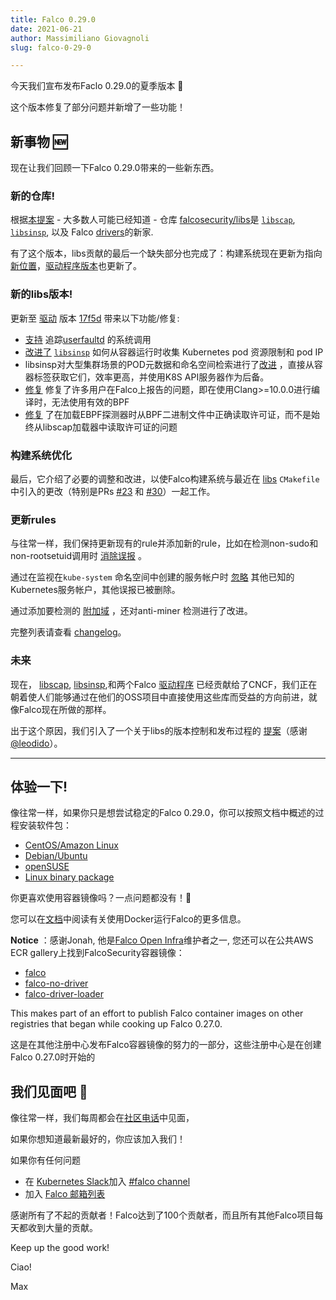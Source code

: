 ```yaml
---
title: Falco 0.29.0
date: 2021-06-21
author: Massimiliano Giovagnoli
slug: falco-0-29-0

---
```


今天我们宣布发布Faclo 0.29.0的夏季版本 🌱

这个版本修复了部分问题并新增了一些功能！

## 新事物 🆕

现在让我们回顾一下Falco 0.29.0带来的一些新东西。

### 新的仓库!

根据[本提案](https://github.com/falcosecurity/falco/blob/master/proposals/20210119-libraries-contribution.md) - 大多数人可能已经知道 - 仓库 [falcosecurity/libs](https://github.com/falcosecurity/libs)是 [`libscap`](https://github.com/falcosecurity/libs/tree/master/userspace/libscap), [`libsinsp`](https://github.com/falcosecurity/libs/tree/master/userspace/libsinsp), 以及 Falco [drivers](https://github.com/falcosecurity/libs/tree/master/driver)的新家.

有了这个版本，libs贡献的最后一个缺失部分也完成了：构建系统现在更新为指向[新位置](https://download.falco.org/?prefix=driver/17f5df52a7d9ed6bb12d3b1768460def8439936d/)，[驱动程序版本](https://download.falco.org/?prefix=driver/17f5df52a7d9ed6bb12d3b1768460def8439936d/)也更新了。

### 新的libs版本!

更新至 [驱动](https://github.com/falcosecurity/libs/tree/master/driver) 版本 [17f5d](https://github.com/falcosecurity/libs) 带来以下功能/修复:

- [支持](https://github.com/falcosecurity/libs/pull/50) 追踪[userfaultd](https://www.kernel.org/doc/html/latest/admin-guide/mm/userfaultfd.html) 的系统调用
- [改进了](https://github.com/falcosecurity/libs/pull/32)  [`libsinsp`](https://github.com/falcosecurity/libs/tree/master/userspace/libsinsp) 如何从容器运行时收集 Kubernetes pod 资源限制和 pod IP 
- libsinsp对大型集群场景的POD元数据和命名空间检索进行了[改进](https://github.com/falcosecurity/libs/pull/15) ，直接从容器标签获取它们，效率更高，并使用K8S API服务器作为后备。
- [修复](https://github.com/falcosecurity/libs/pull/22) 修复了许多用户在Falco上报告的问题，即在使用Clang>=10.0.0进行编译时，无法使用有效的BPF
- [修复](https://github.com/falcosecurity/libs/pull/42) 了在加载EBPF探测器时从BPF二进制文件中正确读取许可证，而不是始终从libscap加载器中读取许可证的问题

### 构建系统优化

最后，它介绍了必要的调整和改进，以使Falco构建系统与最近在 [libs](https://github.com/falcosecurity/libs) `CMakefile`中引入的更改（特别是PRs [#23](https://github.com/falcosecurity/libs/pull/23) 和 [#30](https://github.com/falcosecurity/libs/pull/30)）一起工作。　　　

### 更新rules

与往常一样，我们保持更新现有的rule并添加新的rule，比如在检测non-sudo和non-rootsetuid调用时 [消除误报](https://github.com/falcosecurity/falco/pull/1665) 。

通过在监视在`kube-system` 命名空间中创建的服务帐户时 [忽略](https://github.com/falcosecurity/falco/pull/1659) 其他已知的Kubernetes服务帐户，其他误报已被删除。

通过添加要检测的 [附加域](https://github.com/falcosecurity/falco/pull/1676) ，还对anti-miner 检测进行了改进。

完整列表请查看 [changelog](https://github.com/falcosecurity/falco/releases/tag/0.29.0)。

### 未来

现在， [libscap](https://github.com/falcosecurity/libs/tree/master/userspace/libscap), [libsinsp](https://github.com/falcosecurity/libs/tree/master/userspace/libsinsp),和两个Falco [驱动程序](https://github.com/falcosecurity/libs/tree/master/driver) 已经贡献给了CNCF，我们正在朝着使人们能够通过在他们的OSS项目中直接使用这些库而受益的方向前进，就像Falco现在所做的那样。

出于这个原因，我们引入了一个关于libs的版本控制和发布过程的 [提案](https://github.com/falcosecurity/libs/pull/44)（感谢 [@leodido](https://github.com/leodido)）。


---

## 体验一下!

像往常一样，如果你只是想尝试稳定的Falco 0.29.0，你可以按照文档中概述的过程安装软件包：

- [CentOS/Amazon Linux](https://falco.org/docs/getting-started/installation/#centos-rhel)
- [Debian/Ubuntu](https://falco.org/docs/getting-started/installation/#debian)
- [openSUSE](https://falco.org/docs/getting-started/installation/#suse)
- [Linux binary package](https://falco.org/docs/getting-started/installation/#linux-binary)

你更喜欢使用容器镜像吗？一点问题都没有！🐳

您可以在[文档](https://falco.org/docs/getting-started/running/#docker)中阅读有关使用Docker运行Falco的更多信息。

**Notice** ：感谢Jonah, 他是[Falco Open Infra](https://github.com/falcosecurity/test-infra)维护者之一, 您还可以在公共AWS ECR gallery上找到FalcoSecurity容器镜像：

- [falco](https://gallery.ecr.aws/falcosecurity/falco)
- [falco-no-driver](https://gallery.ecr.aws/falcosecurity/falco-no-driver)
- [falco-driver-loader](https://gallery.ecr.aws/falcosecurity/falco-driver-loader)

This makes part of an effort to publish Falco container images on other registries that began while cooking up Falco 0.27.0.

这是在其他注册中心发布Falco容器镜像的努力的一部分，这些注册中心是在创建Falco 0.27.0时开始的


## 我们见面吧 🤝

像往常一样，我们每周都会在[社区电话](https://github.com/falcosecurity/community)中见面，

如果你想知道最新最好的，你应该加入我们！

如果你有任何问题

- 在 [Kubernetes Slack](https://slack.k8s.io)加入 [#falco channel](https://kubernetes.slack.com/messages/falco) 
- 加入 [Falco 邮箱列表](https://lists.cncf.io/g/cncf-falco-dev)

感谢所有了不起的贡献者！Falco达到了100个贡献者，而且所有其他Falco项目每天都收到大量的贡献。

Keep up the good work!

Ciao!

Max
